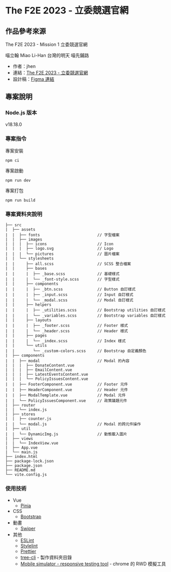 # The F2E 2023 - 立委競選官網

## 作品參考來源

The F2E 2023 - Mission 1 立委競選官網

喵立翰 Miao Li-Han 台灣的明天 喵先鋪路

- 作者：jhen
- 連結：[The F2E 2023 - 立委競選官網](https://2023.thef2e.com/users/12061579704041679194)
- 設計稿：[Figma 連結](https://www.figma.com/file/DCnuTZQ00D5VHiDkBLhxQ3/2023-The-F2E-%E7%AB%8B%E5%A7%94%E7%AB%B6%E9%81%B8%E5%AE%98%E7%B6%B2?type=design&node-id=3888%3A1152&mode=design&t=yNxuPbcvPFxtc0il-1)

## 專案說明

### Node.js 版本

v18.18.0

### 專案指令

專案安裝

```shell
npm ci
```

專案啟動

```shell
npm run dev
```

專案打包

```shell
npm run build
```

### 專案資料夾說明

```
├── src
|  ├── assets
|  |  ├── fonts                         // 字型檔案
|  |  ├── images
|  |  |  ├── icons                      // Icon
|  |  |  ├── logo.svg                   // Logo
|  |  |  └── pictures                   // 圖片檔案
|  |  └── stylesheets
|  |     ├── all.scss                   // SCSS 整合檔案
|  |     ├── bases
|  |     |  ├── _base.scss              // 基礎樣式
|  |     |  └── _font-style.scss        // 字型樣式
|  |     ├── components
|  |     |  ├── _btn.scss               // Button 自訂樣式
|  |     |  ├── _input.scss             // Input 自訂樣式
|  |     |  └── _modal.scss             // Modal 自訂樣式
|  |     ├── helpers
|  |     |  ├── _utilities.scss         // Bootstrap utilities 自訂樣式
|  |     |  └── _variables.scss         // Bootstrap variables 自訂樣式
|  |     ├── layouts
|  |     |  ├── _footer.scss            // Footer 樣式
|  |     |  └── _header.scss            // Header 樣式
|  |     ├── pages
|  |     |  └── _index.scss             // Index 樣式
|  |     └── utils
|  |        └── _custom-colors.scss     // Bootstrap 自定義顏色
|  ├── components
|  |  ├── modal                         // Modal 的內容
|  |  |  ├── DonateContent.vue
|  |  |  ├── EmailContent.vue
|  |  |  ├── LatestEventsContent.vue
|  |  |  └── PolicyIssuesContent.vue
|  |  ├── FooterComponent.vue           // Footer 元件
|  |  ├── HeaderComponent.vue           // Header 元件
|  |  ├── ModalTemplate.vue             // Modal 元件
|  |  └── PolicyIssuesComponent.vue     // 政策議題元件
|  ├── router
|  |  └── index.js
|  ├── stores
|  |  ├── counter.js
|  |  └── modal.js                      // Modal 的跨元件操作
|  ├── util
|  |  └── DynamicImg.js                 // 動態載入圖片
|  ├── views
|  |  └── IndexView.vue
|  ├── App.vue
|  └── main.js
├── index.html
├── package-lock.json
├── package.json
├── README.md
└── vite.config.js
```

### 使用技術

- Vue
  - [Pinia](https://pinia.vuejs.org/)
- CSS
  - [Bootstrap](https://getbootstrap.com/)
- 動畫
  - [Swiper](https://swiperjs.com/)
- 其他
  - [ESLint](https://eslint.org/)
  - [Stylelint](https://stylelint.io/)
  - [Prettier](https://prettier.io/)
  - [tree-cli](https://github.com/MrRaindrop/tree-cli) - 製作資料夾目錄
  - [Mobile simulator - responsive testing tool](https://chromewebstore.google.com/detail/mobile-simulator-responsi/ckejmhbmlajgoklhgbapkiccekfoccmk?pli=1) - chrome 的 RWD 模擬工具
